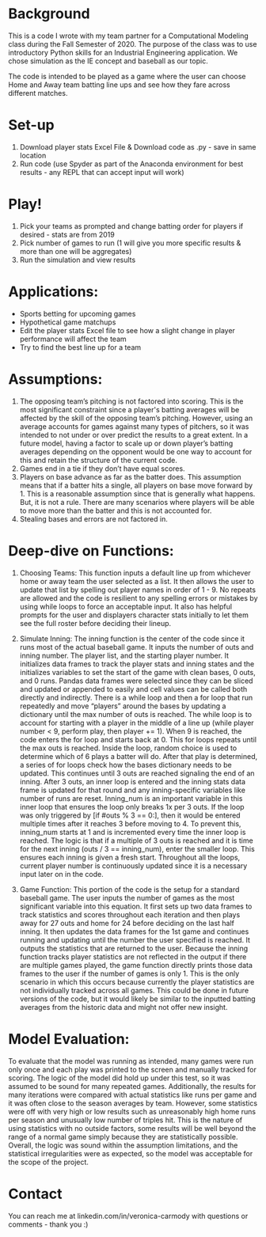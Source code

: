 # Background 
This is a code I wrote with my team partner for a Computational Modeling class during the Fall Semester of 2020. The purpose of the class was to use introductory Python skills for an Industrial Engineering application. We chose simulation as the IE concept and baseball as our topic. 

The code is intended to be played as a game where the user can choose Home and Away team batting line ups and see how they fare across different matches.  

# Set-up  
1. Download player stats Excel File & Download code as .py - save in same location 
2. Run code (use Spyder as part of the Anaconda environment for best results - any REPL that can accept input will work)

# Play! 
1. Pick your teams as prompted and change batting order for players if desired - stats are from 2019 
2. Pick number of games to run (1 will give you more specific results & more than one will be aggregates)
3. Run the simulation and view results

# Applications:  
- Sports betting for upcoming games 
- Hypothetical game matchups
- Edit the player stats Excel file to see how a slight change in player performance will affect the team
- Try to find the best line up for a team

# Assumptions: 
1. The opposing team’s pitching is not factored into scoring. This is the most significant constraint since a player's batting averages will be affected by the skill of the opposing team’s pitching. 
However, using an average accounts for games against many types of pitchers, so it was intended to not under or over predict the results to a great extent. In a future model, having a factor to scale up or down player’s batting averages depending on the opponent would be one way to account for this and retain the structure of the current code. 
2. Games end in a tie if they don’t have equal scores. 
3. Players on base advance as far as the batter does. This assumption means that if a batter hits a single, all players on base move forward by 1. This is a reasonable assumption since that is generally what happens. But, it is not a rule. There are many scenarios where players will be able to move more than the batter and this is not accounted for. 
4. Stealing bases and errors are not factored in. 

# Deep-dive on Functions: 
1. Choosing Teams: This function inputs a default line up from whichever home or away team the user selected as a list. It then allows the user to update that list by spelling out player names in order of 1 - 9. No repeats are allowed and the code is resilient to any spelling errors or mistakes by using while loops to force an acceptable input. It also has helpful prompts for the user and displayers character stats initially to let them see the full roster before deciding their lineup. 

2. Simulate Inning: The inning function is the center of the code since it runs most of the actual baseball game. It inputs the number of outs and inning number. The player list, and the starting player number. It initializes data frames to track the player stats and inning states and the initializes variables to set the start of the game with clean bases, 0 outs, and 0 runs. Pandas data frames were selected since they can be sliced and updated or appended to easily and cell values can be called both directly and indirectly. There is a while loop and then a for loop that run repeatedly and move “players” around the bases by updating a dictionary until the max number of outs is reached. The while loop is to account for starting with a player in the middle of a line up (while player number < 9, perform play, then player += 1). When 9 is reached, the code enters the for loop and starts back at 0. This for loops repeats until the max outs is reached. Inside the loop, random choice is used to determine which of 6 plays a batter will do. After that play is determined, a series of for loops check how the bases dictionary needs to be updated. This continues until 3 outs are reached signaling the end of an inning. After 3 outs, an inner loop is entered and the inning stats data frame is updated for that round and any inning-specific variables like number of runs are reset. Inning_num is an important variable in this inner loop that ensures the loop only breaks 1x per 3 outs. If the loop was only triggered by [if #outs % 3 == 0:], then it would be entered multiple times after it reaches 3 before moving to 4. To prevent this, inning_num starts at 1 and is incremented every time the inner loop is reached. The logic is that if a multiple of 3 outs is reached and it is time for the next inning (outs / 3 == inning_num), enter the smaller loop. This ensures each inning is given a fresh start. Throughout all the loops, current player number is continuously updated since it is a necessary input later on in the code. 

3. Game Function: This portion of the code is the setup for a standard baseball game. The user inputs the number of games as the most significant variable into this equation. It first sets up two data frames to track statistics and scores throughout each iteration and then plays away for 27 outs and home for 24 before deciding on the last half inning. It then updates the data frames for the 1st game and continues running and updating until the number the user specified is reached. It outputs the statistics that are returned to the user. 
Because the inning function tracks player statistics are not reflected in the output if there are multiple games played, the game function directly prints those data frames to the user if the number of games is only 1. This is the only scenario in which this occurs because currently the player statistics are not individually tracked across all games. This could be done in future versions of the code, but it would likely be similar to the inputted batting averages from the historic data and might not offer new insight. 

# Model Evaluation: 
To evaluate that the model was running as intended, many games were run only once and each play was printed to the screen and manually tracked for scoring. The logic of the model did hold up under this test, so it was assumed to be sound for many repeated games. Additionally, the results for many iterations were compared with actual statistics like runs per game and it was often close to the season averages by team. However, some statistics were off with very high or low results such as unreasonably high home runs per season and unusually low number of triples hit. This is the nature of using statistics with no outside factors, some results will be well beyond the range of a normal game simply because they are statistically possible.
Overall, the logic was sound within the assumption limitations, and the statistical irregularities were as expected, so the model was acceptable for the scope of the project.

# Contact 
You can reach me at linkedin.com/in/veronica-carmody with questions or comments - thank you :) 
